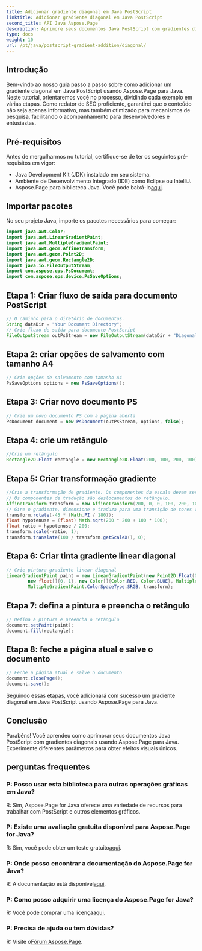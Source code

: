 ```yaml
---
title: Adicionar gradiente diagonal em Java PostScript
linktitle: Adicionar gradiente diagonal em Java PostScript
second_title: API Java Aspose.Page
description: Aprimore seus documentos Java PostScript com gradientes diagonais usando Aspose.Page para Java. Siga nosso guia passo a passo para adicionar transições de cores vibrantes sem esforço.
type: docs
weight: 10
url: /pt/java/postscript-gradient-addition/diagonal/
---
```

## Introdução
Bem-vindo ao nosso guia passo a passo sobre como adicionar um gradiente diagonal em Java PostScript usando Aspose.Page para Java. Neste tutorial, orientaremos você no processo, dividindo cada exemplo em várias etapas. Como redator de SEO proficiente, garantirei que o conteúdo não seja apenas informativo, mas também otimizado para mecanismos de pesquisa, facilitando o acompanhamento para desenvolvedores e entusiastas.
## Pré-requisitos
Antes de mergulharmos no tutorial, certifique-se de ter os seguintes pré-requisitos em vigor:
- Java Development Kit (JDK) instalado em seu sistema.
- Ambiente de Desenvolvimento Integrado (IDE) como Eclipse ou IntelliJ.
-  Aspose.Page para biblioteca Java. Você pode baixá-lo[aqui](https://releases.aspose.com/page/java/).
## Importar pacotes
No seu projeto Java, importe os pacotes necessários para começar:
```java
import java.awt.Color;
import java.awt.LinearGradientPaint;
import java.awt.MultipleGradientPaint;
import java.awt.geom.AffineTransform;
import java.awt.geom.Point2D;
import java.awt.geom.Rectangle2D;
import java.io.FileOutputStream;
import com.aspose.eps.PsDocument;
import com.aspose.eps.device.PsSaveOptions;

```
## Etapa 1: Criar fluxo de saída para documento PostScript
```java
// O caminho para o diretório de documentos.
String dataDir = "Your Document Directory";
// Crie fluxo de saída para documento PostScript
FileOutputStream outPsStream = new FileOutputStream(dataDir + "DiagonalGradient_outPS.ps");
```
## Etapa 2: criar opções de salvamento com tamanho A4
```java
// Crie opções de salvamento com tamanho A4
PsSaveOptions options = new PsSaveOptions();
```
## Etapa 3: Criar novo documento PS
```java
// Crie um novo documento PS com a página aberta
PsDocument document = new PsDocument(outPsStream, options, false);
```
## Etapa 4: crie um retângulo
```java
//Crie um retângulo
Rectangle2D.Float rectangle = new Rectangle2D.Float(200, 100, 200, 100);
```
## Etapa 5: Criar transformação gradiente
```java
//Crie a transformação de gradiente. Os componentes da escala devem ser iguais à largura e altura do retângulo.
// Os componentes de tradução são deslocamentos do retângulo.
AffineTransform transform = new AffineTransform(200, 0, 0, 100, 200, 100);
// Gire o gradiente, dimensione e traduza para uma transição de cores visível
transform.rotate(-45 * (Math.PI / 180));
float hypotenuse = (float) Math.sqrt(200 * 200 + 100 * 100);
float ratio = hypotenuse / 200;
transform.scale(-ratio, 1);
transform.translate(100 / transform.getScaleX(), 0);
```
## Etapa 6: Criar tinta gradiente linear diagonal
```java
// Crie pintura gradiente linear diagonal
LinearGradientPaint paint = new LinearGradientPaint(new Point2D.Float(0, 0), new Point2D.Float(200, 100),
        new float[]{0, 1}, new Color[]{Color.RED, Color.BLUE}, MultipleGradientPaint.CycleMethod.NO_CYCLE,
        MultipleGradientPaint.ColorSpaceType.SRGB, transform);
```
## Etapa 7: defina a pintura e preencha o retângulo
```java
// Defina a pintura e preencha o retângulo
document.setPaint(paint);
document.fill(rectangle);
```
## Etapa 8: feche a página atual e salve o documento
```java
// Feche a página atual e salve o documento
document.closePage();
document.save();
```
Seguindo essas etapas, você adicionará com sucesso um gradiente diagonal em Java PostScript usando Aspose.Page para Java.
## Conclusão
Parabéns! Você aprendeu como aprimorar seus documentos Java PostScript com gradientes diagonais usando Aspose.Page para Java. Experimente diferentes parâmetros para obter efeitos visuais únicos.
## perguntas frequentes
### P: Posso usar esta biblioteca para outras operações gráficas em Java?
R: Sim, Aspose.Page for Java oferece uma variedade de recursos para trabalhar com PostScript e outros elementos gráficos.
### P: Existe uma avaliação gratuita disponível para Aspose.Page for Java?
 R: Sim, você pode obter um teste gratuito[aqui](https://releases.aspose.com/).
### P: Onde posso encontrar a documentação do Aspose.Page for Java?
 R: A documentação está disponível[aqui](https://reference.aspose.com/page/java/).
### P: Como posso adquirir uma licença do Aspose.Page for Java?
 R: Você pode comprar uma licença[aqui](https://purchase.aspose.com/buy).
### P: Precisa de ajuda ou tem dúvidas?
 R: Visite o[Fórum Aspose.Page](https://forum.aspose.com/c/page/39).